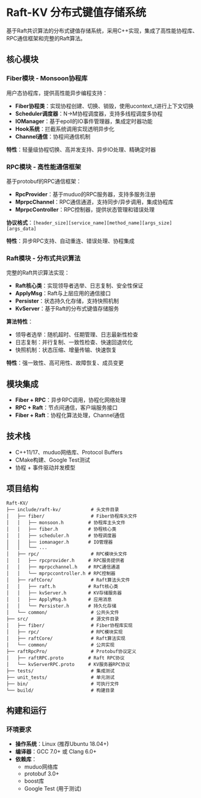 # Raft-KV 分布式键值存储系统

基于Raft共识算法的分布式键值存储系统，采用C++实现，集成了高性能协程库、RPC通信框架和完整的Raft算法。

## 核心模块

### Fiber模块 - Monsoon协程库

用户态协程库，提供高性能异步编程支持：

- **Fiber协程类**：实现协程创建、切换、销毁，使用ucontext_t进行上下文切换
- **Scheduler调度器**：N->M协程调度器，支持多线程调度多协程
- **IOManager**：基于epoll的IO事件管理器，集成定时器功能
- **Hook系统**：拦截系统调用实现透明异步化
- **Channel通信**：协程间通信机制

**特性**：轻量级协程切换、高并发支持、异步IO处理、精确定时器

### RPC模块 - 高性能通信框架

基于protobuf的RPC通信框架：

- **RpcProvider**：基于muduo的RPC服务器，支持多服务注册
- **MprpcChannel**：RPC通信通道，支持同步/异步调用，集成协程库
- **MprpcController**：RPC控制器，提供状态管理和错误处理

**协议格式**：`[header_size][service_name][method_name][args_size][args_data]`

**特性**：异步RPC支持、自动重连、错误处理、协程集成

### Raft模块 - 分布式共识算法

完整的Raft共识算法实现：

- **Raft核心类**：实现领导者选举、日志复制、安全性保证
- **ApplyMsg**：Raft与上层应用的通信接口
- **Persister**：状态持久化存储，支持快照机制
- **KvServer**：基于Raft的分布式键值存储服务

**算法特性**：
- 领导者选举：随机超时、任期管理、日志最新性检查
- 日志复制：并行复制、一致性检查、快速回退优化
- 快照机制：状态压缩、增量传输、快速恢复

**特性**：强一致性、高可用性、故障恢复、成员变更

## 模块集成

- **Fiber + RPC**：异步RPC调用，协程化网络处理
- **RPC + Raft**：节点间通信，客户端服务接口
- **Fiber + Raft**：协程化算法处理，Channel通信

## 技术栈

- C++11/17、muduo网络库、Protocol Buffers
- CMake构建、Google Test测试
- 协程 + 事件驱动并发模型

## 项目结构

```
Raft-KV/
├── include/raft-kv/           # 头文件目录
│   ├── fiber/                 # Fiber协程库头文件
│   │   ├── monsoon.h         # 协程库主头文件
│   │   ├── fiber.h           # 协程核心类
│   │   ├── scheduler.h       # 协程调度器
│   │   ├── iomanager.h       # IO管理器
│   │   └── ...
│   ├── rpc/                   # RPC模块头文件
│   │   ├── rpcprovider.h     # RPC服务提供者
│   │   ├── mprpcchannel.h    # RPC通信通道
│   │   └── mprpccontroller.h # RPC控制器
│   ├── raftCore/              # Raft算法头文件
│   │   ├── raft.h            # Raft核心类
│   │   ├── kvServer.h        # KV存储服务器
│   │   ├── ApplyMsg.h        # 应用消息
│   │   └── Persister.h       # 持久化存储
│   └── common/                # 公共头文件
├── src/                       # 源文件目录
│   ├── fiber/                 # Fiber协程库实现
│   ├── rpc/                   # RPC模块实现
│   ├── raftCore/              # Raft算法实现
│   └── common/                # 公共实现
├── raftRpcPro/                # Protobuf协议定义
│   ├── raftRPC.proto         # Raft RPC协议
│   └── kvServerRPC.proto     # KV服务器RPC协议
├── tests/                     # 集成测试
├── unit_tests/                # 单元测试
├── bin/                       # 可执行文件
└── build/                     # 构建目录
```

## 构建和运行

### 环境要求

- **操作系统**：Linux (推荐Ubuntu 18.04+)
- **编译器**：GCC 7.0+ 或 Clang 6.0+
- **依赖库**：
  - muduo网络库
  - protobuf 3.0+
  - boost库
  - Google Test (用于测试)
